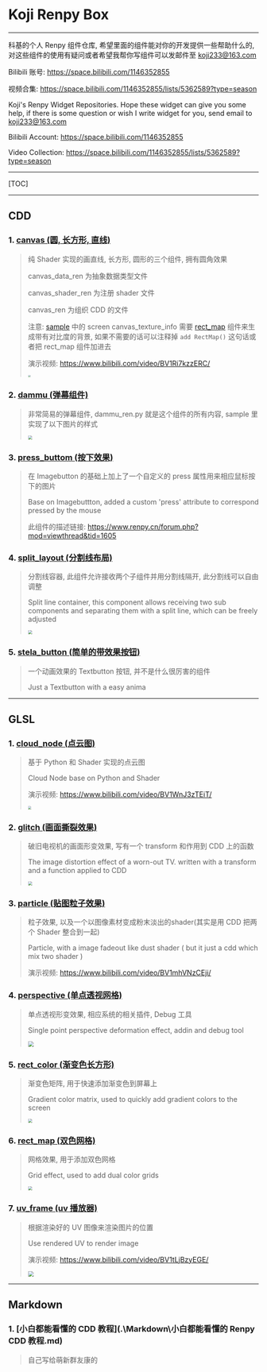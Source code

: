 # Koji Renpy Box

---

科基的个人 Renpy 组件仓库, 希望里面的组件能对你的开发提供一些帮助什么的, 对这些组件的使用有疑问或者希望我帮你写组件可以发邮件至 koji233@163.com

Bilibili 账号: https://space.bilibili.com/1146352855

视频合集: https://space.bilibili.com/1146352855/lists/5362589?type=season

Koji's Renpy Widget Repositories. Hope these widget can give you some help, if there is some question or wish I write widget for you, send email to koji233@163.com

Bilibili Account: https://space.bilibili.com/1146352855

Video Collection: https://space.bilibili.com/1146352855/lists/5362589?type=season

---

[TOC]

---

## CDD

### 1. [canvas (圆, 长方形, 直线)](.\CDD\canvas)

>   纯 Shader 实现的画直线, 长方形, 圆形的三个组件, 拥有圆角效果
>
>   canvas_data_ren 为抽象数据类型文件
>
>   canvas_shader_ren 为注册 shader 文件
>
>   canvas_ren 为组织 CDD 的文件
>
>   注意: [sample](.\CDD\canvas\sample.rpy) 中的 screen canvas_texture_info 需要 [rect_map](.\GLSL\rect_map) 组件来生成带有对比度的背景, 如果不需要的话可以注释掉 `add RectMap()` 这句话或者把 rect_map 组件加进去
>
>   演示视频: https://www.bilibili.com/video/BV1Ri7kzzERC/
>
>   <img src=".\sample_capture\canvas.png" style="zoom: 30%;" />

### 2. [dammu (弹幕组件)](.\CDD\dammu)

>   非常简易的弹幕组件, dammu_ren.py 就是这个组件的所有内容, sample 里实现了以下图片的样式
>
>   <img src=".\sample_capture\dammu.png" style="zoom:50%;" />

### 3. [press_buttom (按下效果)](.\CDD\press_button)

>   在 Imagebutton 的基础上加上了一个自定义的 press 属性用来相应鼠标按下的图片
>
>   Base on Imagebuttton, added a custom 'press' attribute to correspond pressed by the mouse
>
>   此组件的描述链接: https://www.renpy.cn/forum.php?mod=viewthread&tid=1605

### 4. [split_layout (分割线布局)](.\CDD\split_layout)

>   分割线容器, 此组件允许接收两个子组件并用分割线隔开, 此分割线可以自由调整
>
>   Split line container, this component allows receiving two sub components and separating them with a split line, which can be freely adjusted
>
>   <img src=".\sample_capture\split_layout.png" style="zoom:50%;" />

### 5. [stela_button (简单的带效果按钮)](.\CDD\stela_button)

>   一个动画效果的 Textbutton 按钮, 并不是什么很厉害的组件
>
>   Just a Textbutton with a easy anima

---

## GLSL

### 1. [cloud_node (点云图)](.\GLSL\cloud_node)

>   基于 Python 和 Shader 实现的点云图
>
>   Cloud Node base on Python and Shader
>
>   演示视频: https://www.bilibili.com/video/BV1WnJ3zTEiT/
>
>   <img src=".\sample_capture\cloud_node.png" style="zoom:40%;" />

### 2. [glitch (画面撕裂效果)](.\GLSL\glitch)

>   破旧电视机的画面形变效果, 写有一个 transform 和作用到 CDD 上的函数
>
>   The image distortion effect of a worn-out TV. written with a transform and a function applied to CDD
>
>   <img src=".\sample_capture\glitch.png" style="zoom:50%;" />

### 3. [particle (贴图粒子效果)](.\GLSL\particle)

>   粒子效果, 以及一个以图像素材变成粉末淡出的shader(其实是用 CDD 把两个 Shader 整合到一起)
>
>   Particle, with a image fadeout like dust shader ( but it just a cdd which mix two shader )
>
>   演示视频: https://www.bilibili.com/video/BV1mhVNzCEji/

### 4. [perspective (单点透视网格)](.\GLSL\perspective)

>   单点透视形变效果, 相应系统的相关插件, Debug 工具
>
>   Single point perspective deformation effect, addin and debug tool
>
>   <img src=".\sample_capture\perspective.png" style="zoom:70%;" />

### 5. [rect_color (渐变色长方形)](.\GLSL\rect_color)

>   渐变色矩阵, 用于快速添加渐变色到屏幕上
>
>   Gradient color matrix, used to quickly add gradient colors to the screen
>
>   <img src=".\sample_capture\rect_color.png" style="zoom:50%;" />

### 6. [rect_map (双色网格)](.\GLSL\rect_map)

>   网格效果, 用于添加双色网格
>
>   Grid effect, used to add dual color grids
>
>   <img src=".\sample_capture\rect_map.png" style="zoom:50%;" />

### 7. [uv_frame (uv 播放器)](.\GLSL\uv_frame)

>   根据渲染好的 UV 图像来渲染图片的位置
>
>   Use rendered UV to render image
>
>   演示视频: https://www.bilibili.com/video/BV1tLjBzyEGE/
>
>   <img src=".\sample_capture\uv_frame.png" style="zoom: 70%;" />

---

## Markdown

### 1. [小白都能看懂的 CDD 教程](.\Markdown\小白都能看懂的 Renpy CDD 教程.md)

>   自己写给萌新群友康的